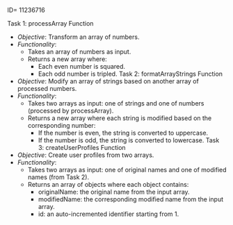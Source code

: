 ID= 11236716

Task 1: processArray Function
- *Objective*: Transform an array of numbers.
- *Functionality*: 
  - Takes an array of numbers as input.
  - Returns a new array where:
    - Each even number is squared.
    - Each odd number is tripled.
 Task 2: formatArrayStrings Function
- *Objective*: Modify an array of strings based on another array of processed numbers.
- *Functionality*:
  - Takes two arrays as input: one of strings and one of numbers (processed by processArray).
  - Returns a new array where each string is modified based on the corresponding number:
    - If the number is even, the string is converted to uppercase.
    - If the number is odd, the string is converted to lowercase.
 Task 3: createUserProfiles Function
- *Objective*: Create user profiles from two arrays.
- *Functionality*:
  - Takes two arrays as input: one of original names and one of modified names (from Task 2).
  - Returns an array of objects where each object contains:
    - originalName: the original name from the input array.
    - modifiedName: the corresponding modified name from the input array.
    - id: an auto-incremented identifier starting from 1.
  
